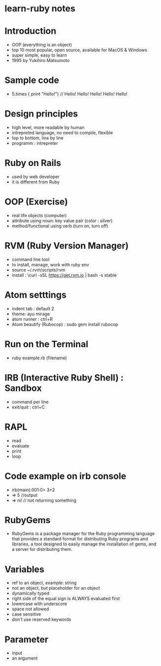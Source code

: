 # learn-ruby notes

# Introduction

- OOP (everything is an object)
- top 10 most popular, open source, available for MacOS & Windows
- super simple, easy to learn
- 1995 by Yukihiro Matsumoto

# Sample code

- 5.times { print "Hello!"} // Hello! Hello! Hello! Hello! Hello!

# Design principles

- high level, more readable by human
- intrepreted language, no need to compile, flexible
- top to bottom, line by line
- programm : intrepreter

# Ruby on Rails

- used by web developer
- it is different from Ruby

# OOP (Exercise)

- real life objects (computer)
- attribute using noun: key value pair (color : silver)
- method/functional using verb (turn on, turn off)

# RVM (Ruby Version Manager)

- command line tool
- to install, manage, work with ruby env
- source ~/.rvm/scripts/rvm
- install : \curl -sSL https://get.rvm.io | bash -s stable

# Atom setttings
- indent tab : default 2
- theme: ayu mirage
- atom runner : ctrl+R
- Atom beautify (Rubocop) : sudo gem install rubocop

# Run on the Terminal
- ruby example.rb (filename)

# IRB (Interactive Ruby Shell) : Sandbox
- command per line
- exit/quit : ctrl+C

# RAPL
- read
- evaluate
- print
- loop

# Code example on irb console
- irb(main):001:0> 3+2
- => 5 //output
- => nil // not returning something

# RubyGems
- RubyGems is a package manager for the Ruby programming language that provides a standard format for distributing Ruby programs and libraries, a tool designed to easily manage the installation of gems, and a server for distributing them.

# Variables
- ref to an object, example: string
- not an object, but placeholder for an object
- dynamically typed
- right side of the equal sign is ALWAYS evaluated first
- lowercase with underscore
- space not allowed
- case sensitive
- don't use reserved keywords

# Parameter
- input
- an argument
